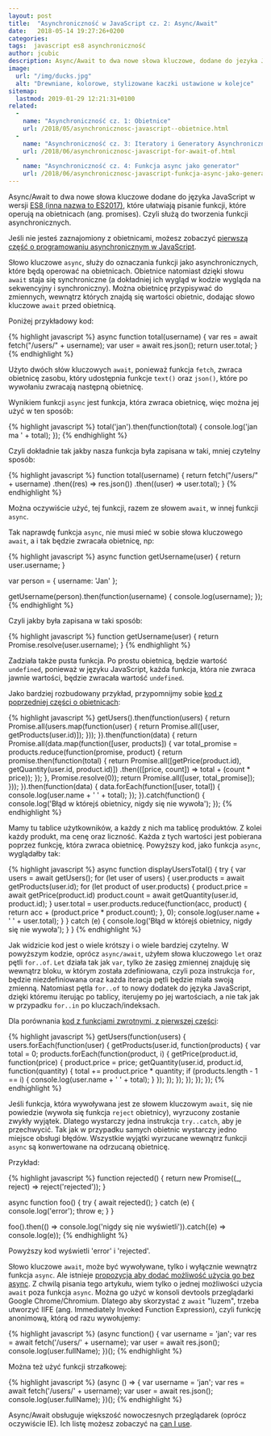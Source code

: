 ```yaml
---
layout: post
title:  "Asynchroniczność w JavaScript cz. 2: Async/Await"
date:   2018-05-14 19:27:26+0200
categories:
tags:  javascript es8 asynchroniczność
author: jcubic
description: Async/Await to dwa nowe słowa kluczowe, dodane do jezyka JavaScript w wersji ES8, które ułatwiają pisanie funkcji które operuja na Obietnicach.
image:
  url: "/img/ducks.jpg"
  alt: "Drewniane, kolorowe, stylizowane kaczki ustawione w kolejce"
sitemap:
  lastmod: 2019-01-29 12:21:31+0100
related:
  -
    name: "Asynchroniczność cz. 1: Obietnice"
    url: /2018/05/asynchronicznosc-javascript--obietnice.html
  -
    name: "Asynchroniczność cz. 3: Iteratory i Generatory Asynchroniczne"
    url: /2018/06/asynchronicznosc-javascript-for-await-of.html
  -
    name: "Asynchroniczność cz. 4: Funkcja async jako generator"
    url: /2018/06/asynchronicznosc-javascript-funkcja-async-jako-generator.html
---
```


Async/Await to dwa nowe słowa kluczowe dodane do języka JavaScript w wersji
[ES8 (inna nazwa to ES2017)](https://flaviocopes.com/ecmascript/#es2017-aka-es8), które ułatwiają pisanie funkcji, które
operują na obietnicach (ang. promises). Czyli służą do tworzenia funkcji asynchronicznych.

<!-- more -->

Jeśli nie jesteś zaznajomiony z obietnicami, możesz zobaczyć
[pierwszą część o programowaniu asynchronicznym w JavaScript](/2018/05/asynchronicznosc-obietnice.html).

Słowo kluczowe `async`, służy do oznaczania funkcji jako asynchronicznych, które będą operować na obietnicach.
Obietnice natomiast dzięki słowu `await` staja się synchroniczne (a dokładniej ich wygląd w kodzie wygląda na
sekwencyjny i synchroniczny). Można obietnicę przypisywać do zmiennych, wewnątrz których znajdą się wartości
obietnic, dodając słowo kluczowe `await` przed obietnicą.

Poniżej przykładowy kod:

{% highlight javascript %}
async function total(username) {
   var res = await fetch("/users/" + username);
   var user = await res.json();
   return user.total;
}
{% endhighlight %}

Użyto dwóch słów kluczowych `await`, ponieważ funkcja `fetch`, zwraca obietnicę zasobu, który udostępnia funkcje
`text()` oraz `json()`, które po wywołaniu zwracają następną obietnicę.

Wynikiem funkcji `async` jest funkcja, która zwraca obietnicę, więc można jej użyć w ten sposób:

{% highlight javascript %}
total('jan').then(function(total) {
   console.log('jan ma ' + total);
});
{% endhighlight %}

Czyli dokładnie tak jakby nasza funkcja była zapisana w taki, mniej czytelny sposób:

{% highlight javascript %}
function total(username) {
   return fetch("/users/" + username)
        .then((res) => res.json())
        .then((user) => user.total);
}
{% endhighlight %}

Można oczywiście użyć, tej funkcji, razem ze słowem `await`, w innej funkcji `async`.

Tak naprawdę funkcja `async`, nie musi mieć w sobie słowa kluczowego `await`, a i tak będzie zwracała obietnicę, np:

{% highlight javascript %}
async function getUsername(user) {
    return user.username;
}

var person = {
    username: 'Jan'
};

getUsername(person).then(function(username) {
    console.log(username);
});
{% endhighlight %}

Czyli jakby była zapisana w taki sposób:

{% highlight javascript %}
function getUsername(user) {
    return Promise.resolve(user.username);
}
{% endhighlight %}

Zadziała także pusta funkcja. Po prostu obietnicą, będzie wartość `undefined`, ponieważ w języku JavaScript, każda
funkcja, która nie zwraca jawnie wartości, będzie zwracała wartość `undefined`.


Jako bardziej rozbudowany przykład, przypomnijmy sobie
[kod z poprzedniej części o obietnicach](/2018/05/asynchronicznosc-obietnice.html):


{% highlight javascript %}
getUsers().then(function(users) {
    return Promise.all(users.map(function(user) {
        return Promise.all([user, getProducts(user.id)]);
    }));
}).then(function(data) {
    return Promise.all(data.map(function([user, products]) {
        var total_promise = products.reduce(function(promise, product) {
            return promise.then(function(total) {
                return Promise.all([getPrice(product.id),
                                    getQuantity(user.id, product.id)])
                    .then(([price, count]) => total + (count * price));
            });
        }, Promise.resolve(0));
        return Promise.all([user, total_promise]);
    }));
}).then(function(data) {
    data.forEach(function([user, total]) {
        console.log(user.name + ' ' + total);
    });
}).catch(function() {
    console.log('Błąd w którejś obietnicy, nigdy się nie wywoła');
});
{% endhighlight %}

Mamy tu tablice użytkowników, a każdy z nich ma tablicę produktów. Z kolei każdy produkt, ma cenę oraz liczność.
Każda z tych wartości jest pobierana poprzez funkcję, która zwraca obietnicę. Powyższy kod, jako funkcja `async`,
wyglądałby tak:

{% highlight javascript %}
async function displayUsersTotal() {
    try {
        var users = await getUsers();
        for (let user of users) {
            user.products = await getProducts(user.id);
            for (let product of user.products) {
                product.price = await getPrice(product.id)
                product.count = await getQuantity(user.id, product.id);
            }
            user.total = user.products.reduce(function(acc, product) {
                return acc + (product.price * product.count);
            }, 0);
            console.log(user.name + ' ' + user.total);
        }
    } catch (e) {
        console.log('Błąd w którejś obietnicy, nigdy się nie wywoła');
    }
}
{% endhighlight %}

Jak widzicie kod jest o wiele krótszy i o wiele bardziej czytelny. W powyższym kodzie, oprócz `async/await`, użyłem
słowa kluczowego `let` oraz pętli `for..of`. `Let` działa tak jak `var`, tylko że zasięg zmiennej znajduję się wewnątrz
bloku, w którym została zdefiniowana, czyli poza instrukcja `for`, będzie niezdefiniowana oraz każda iteracja
pętli będzie miała swoją zmienną. Natomiast pętla `for..of` to nowy dodatek do języka JavaScript, dzięki któremu
iterując po tablicy, iterujemy po jej wartościach, a nie tak jak w przypadku `for..in` po kluczach/indeksach.

Dla porównania [kod z funkcjami zwrotnymi, z pierwszej części](/2018/05/asynchronicznosc-obietnice.html):

{% highlight javascript %}
getUsers(function(users) {
    users.forEach(function(user) {
        getProducts(user.id, function(products) {
            var total = 0;
            products.forEach(function(product, i) {
                getPrice(product.id, function(price) {
                    product.price = price;
                    getQuantity(user.id, product.id, function(quantity) {
                        total += product.price * quantity;
                        if (products.length - 1 == i) {
                            console.log(user.name + ' ' + total);
                        }
                    });
                });
            });
        });
    });
});
{% endhighlight %}

Jeśli funkcja, która wywoływana jest ze słowem kluczowym `await`, się nie powiedzie (wywoła się funkcja `reject`
obietnicy), wyrzucony zostanie zwykły wyjątek. Dlatego wystarczy jedna instrukcja `try..catch`, aby je
przechwycić. Tak jak w przypadku samych obietnic wystarczy jedno miejsce obsługi błędów. Wszystkie wyjątki
wyrzucane wewnątrz funkcji `async` są konwertowane na odrzucaną obietnicę.

Przykład:

{% highlight javascript %}
function rejected() {
    return new Promise((_, reject) => reject('rejected'));
}

async function foo() {
    try {
        await rejected();
    } catch (e) {
        console.log('error');
        throw e;
    }
}

foo().then(() => console.log('nigdy się nie wyświetli')).catch((e) => console.log(e));
{% endhighlight %}

Powyższy kod wyświetli 'error' i 'rejected'.



Słowo kluczowe `await`, może być wywoływane, tylko i wyłącznie wewnątrz funkcja `async`. Ale istnieje
[propozycja aby dodać możliwość użycia go bez async](https://github.com/tc39/proposal-top-level-await). Z chwilą
pisania tego artykułu, wiem tylko o jednej możliwości użycia `await` poza funkcja `async`. Można go użyć w konsoli
devtools przeglądarki Google Chrome/Chromium.  Dlatego aby skorzystać z `await` "luzem", trzeba utworzyć IIFE
(ang. Immediately Invoked Function Expression), czyli funkcję anonimową, którą od razu wywołujemy:

{% highlight javascript %}
(async function() {
   var username = 'jan';
   var res = await fetch('/users/' + username);
   var user = await res.json();
   console.log(user.fullName);
})();
{% endhighlight %}

Można też użyć funkcji strzałkowej:

{% highlight javascript %}
(async () => {
   var username = 'jan';
   var res = await fetch('/users/' + username);
   var user = await res.json();
   console.log(user.fullName);
})();
{% endhighlight %}

Async/Await obsługuje większość nowoczesnych przeglądarek (oprócz oczywiście IE). Ich listę możesz zobaczyć na
[can I use](https://caniuse.com/#feat=async-functions).
